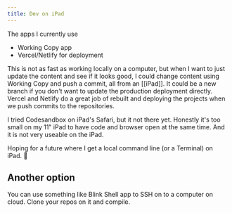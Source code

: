 ```yaml
---
title: Dev on iPad
---
```


The apps I currently use

- Working Copy app
- Vercel/Netlify for deployment

This is not as fast as working locally on a computer, but when I want to just update the content and see if it looks good, I could change content using Working Copy and push a commit, all from an [[iPad]]. It could be a new branch if you don't want to update the production deployment directly. Vercel and Netlify do a great job of rebuilt and deploying the projects when we push commits to the repositories.

I tried Codesandbox on iPad's Safari, but it not there yet. Honestly it's too small on my 11" iPad to have code and browser open at the same time. And it is not very useable on the iPad.

Hoping for a future where I get a local command line (or a Terminal) on iPad. 🤞

## Another option

You can use something like Blink Shell app to SSH on to a computer on cloud. Clone your repos on it and compile.